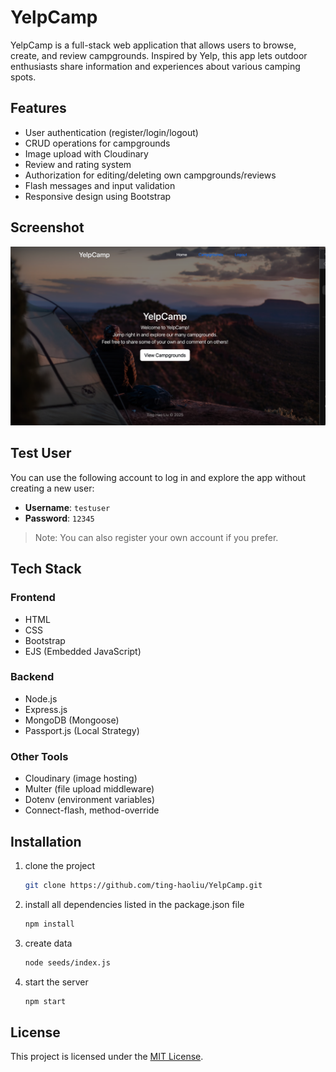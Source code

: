 # YelpCamp
YelpCamp is a full-stack web application that allows users to browse, create, and review campgrounds. Inspired by Yelp, this app lets outdoor enthusiasts share information and experiences about various camping spots.

## Features

- User authentication (register/login/logout)
- CRUD operations for campgrounds
- Image upload with Cloudinary
- Review and rating system
- Authorization for editing/deleting own campgrounds/reviews
- Flash messages and input validation
- Responsive design using Bootstrap

## Screenshot

![Homepage](./screenshot/home.png)

## Test User

You can use the following account to log in and explore the app without creating a new user:  

- **Username**: `testuser`  
- **Password**: `12345`
> Note: You can also register your own account if you prefer.

## Tech Stack

### Frontend
- HTML
- CSS
- Bootstrap
- EJS (Embedded JavaScript)

### Backend
- Node.js
- Express.js
- MongoDB (Mongoose)
- Passport.js (Local Strategy)

### Other Tools
- Cloudinary (image hosting)
- Multer (file upload middleware)
- Dotenv (environment variables)
- Connect-flash, method-override

## Installation
1. clone the project
   ```bash
   git clone https://github.com/ting-haoliu/YelpCamp.git

2. install all dependencies listed in the package.json file
   ```bash
   npm install

3. create data
   ```bash
   node seeds/index.js

4. start the server
   ```bash
   npm start

## License

This project is licensed under the [MIT License](LICENSE).

